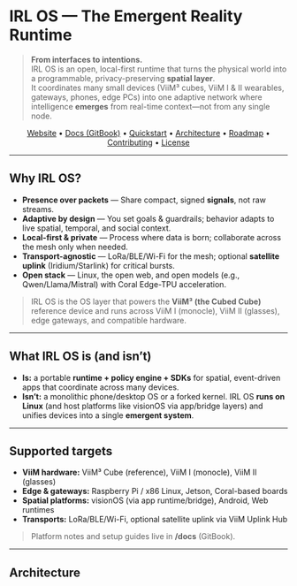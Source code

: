 # IRL OS — The Emergent Reality Runtime

> **From interfaces to intentions.**  
> IRL OS is an open, local-first runtime that turns the physical world into a programmable, privacy-preserving **spatial layer**.  
> It coordinates many small devices (ViiM³ cubes, ViiM I & II wearables, gateways, phones, edge PCs) into one adaptive network where intelligence **emerges** from real-time context—not from any single node.

<p align="center">
  <a href="https://viim.tech/irlos">Website</a> •
  <a href="https://docs.viim.tech">Docs (GitBook)</a> •
  <a href="#quickstart">Quickstart</a> •
  <a href="#architecture">Architecture</a> •
  <a href="#roadmap">Roadmap</a> •
  <a href="#contributing">Contributing</a> •
  <a href="#license">License</a>
</p>

---

## Why IRL OS?

- **Presence over packets** — Share compact, signed **signals**, not raw streams.  
- **Adaptive by design** — You set goals & guardrails; behavior adapts to live spatial, temporal, and social context.  
- **Local-first & private** — Process where data is born; collaborate across the mesh only when needed.  
- **Transport-agnostic** — LoRa/BLE/Wi-Fi for the mesh; optional **satellite uplink** (Iridium/Starlink) for critical bursts.  
- **Open stack** — Linux, the open web, and open models (e.g., Qwen/Llama/Mistral) with Coral Edge-TPU acceleration.

> IRL OS is the OS layer that powers the **ViiM³ (the Cubed Cube)** reference device and runs across ViiM I (monocle), ViiM II (glasses), edge gateways, and compatible hardware.

---

## What IRL OS is (and isn’t)

- **Is:** a portable **runtime + policy engine + SDKs** for spatial, event-driven apps that coordinate across many devices.  
- **Isn’t:** a monolithic phone/desktop OS or a forked kernel. IRL OS **runs on Linux** (and host platforms like visionOS via app/bridge layers) and unifies devices into a single **emergent system**.

---

## Supported targets

- **ViiM hardware:** ViiM³ Cube (reference), ViiM I (monocle), ViiM II (glasses)  
- **Edge & gateways:** Raspberry Pi / x86 Linux, Jetson, Coral-based boards  
- **Spatial platforms:** visionOS (via app runtime/bridge), Android, Web runtimes  
- **Transports:** LoRa/BLE/Wi-Fi, optional satellite uplink via ViiM Uplink Hub

> Platform notes and setup guides live in **/docs** (GitBook).

---

## Architecture

